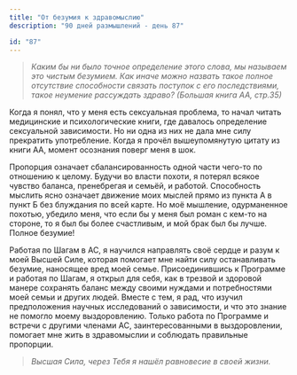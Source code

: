 ```yaml
---
title: "От безумия к здравомыслию"
description: "90 дней размышлений - день 87"

id: "87"
---
```


> _Каким бы ни было точное определение этого слова, мы называем это чистым
> безумием. Как иначе можно назвать такое полное отсутствие способности
> связать поступок с его последствиями, такое неумение рассуждать здраво?
> (Большая книга АА, стр.35)_

Когда я понял, что у меня есть сексуальная проблема, то начал читать
медицинские и психологические книги, где давалось определение сексуальной
зависимости. Но ни одна из них не дала мне силу прекратить употребление. Когда
я прочёл вышеупомянутую цитату из книги АА, момент осознания поверг меня в
шок.

Пропорция означает сбалансированность одной части чего-то по отношению к
целому. Будучи во власти похоти, я потерял всякое чувство баланса, пренебрегая
и семьёй, и работой. Способность мыслить ясно означает движение моих мыслей
прямо из пункта А в пункт Б без блуждания по всей карте. Но моё мышление,
одурманенное похотью, убедило меня, что если бы у меня был роман с кем-то на
стороне, то я был бы более счастливым, и мой брак был бы лучше. Полное
безумие!

Работая по Шагам в АС, я научился направлять своё сердце и разум к моей Высшей
Силе, которая помогает мне найти силу останавливать безумие, наносящее вред
моей семье. Присоединившись к Программе и работая по Шагам, я открыл для себя,
как в трезвой и здоровой манере сохранять баланс между своими нуждами и
потребностями моей семьи и других людей. Вместе с тем, я рад, что изучил
предположения научных исследований о зависимости, и что это знание не помогло
моему выздоровлению. Только работа по Программе и встречи с другими членами
АС, заинтересованными в выздоровлении, помогает мне жить в здравомыслии и
соблюдать правильные пропорции.

> _Высшая Сила, через Тебя я нашёл равновесие в своей жизни._
